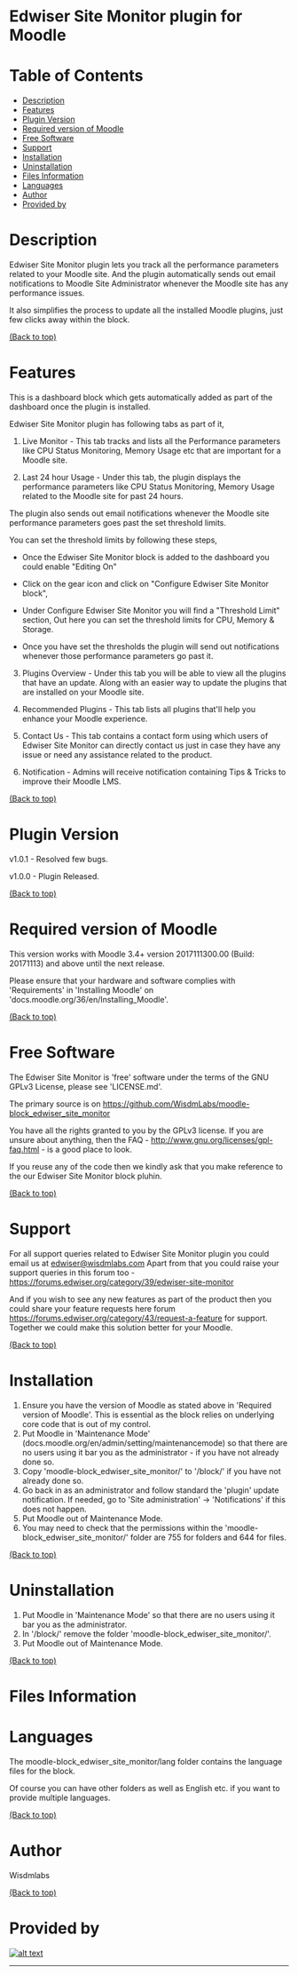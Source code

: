Edwiser Site Monitor plugin for Moodle
==============================================

# Table of Contents

- [Description](#description)
- [Features](#features)
- [Plugin Version](#plugin-version)
- [Required version of Moodle](#required-version-of-moodle)
- [Free Software](#free-software)
- [Support](#support)
- [Installation](#installation)
- [Uninstallation](#uninstallation)
- [Files Information](#files-information)
- [Languages](#languages)
- [Author](#author)
- [Provided by](#provided-by)

# Description

Edwiser Site Monitor plugin lets you track all the performance parameters related to your Moodle site. And the plugin automatically sends out email notifications to Moodle Site Administrator whenever the Moodle site has any performance issues. 

It also simplifies the process to update all the installed Moodle plugins, just few clicks away within the block.

[(Back to top)](#table-of-contents)

# Features

This is a dashboard block which gets automatically added as part of the dashboard once the plugin is installed.

Edwiser Site Monitor plugin has following tabs as part of it,

1) Live Monitor -
This tab tracks and lists all the Performance parameters like CPU Status Monitoring, Memory Usage etc that are important for a Moodle site.

2) Last 24 hour Usage -
Under this tab, the plugin displays the performance parameters like CPU Status Monitoring, Memory Usage related to the Moodle site for past 24 hours.

The plugin also sends out email notifications whenever the Moodle site performance parameters goes past the set threshold limits.

You can set the threshold limits by following these steps,

* Once the Edwiser Site Monitor block is added to the dashboard you could enable "Editing On"

* Click on the gear icon and click on "Configure Edwiser Site Monitor block",

* Under Configure Edwiser Site Monitor you will find a "Threshold Limit" section,
Out here you can set the threshold limits for CPU, Memory & Storage.

* Once you have set the thresholds the plugin will send out notifications whenever those performance parameters go past it.

3) Plugins Overview - 
Under this tab you will be able to view all the plugins that have an update. Along with an easier way to update the plugins that are installed on your Moodle site.
   
4) Recommended Plugins -
 This tab lists all plugins that'll help you enhance your Moodle experience.

5) Contact Us -
This tab contains a contact form using which users of Edwiser Site Monitor can directly contact us just in case they have any issue or need any assistance related to the product.

6) Notification -
Admins will receive notification containing Tips & Tricks to improve their Moodle LMS.

[(Back to top)](#table-of-contents)

# Plugin Version

v1.0.1 - Resolved few bugs.

v1.0.0 - Plugin Released. 

[(Back to top)](#table-of-contents)

# Required version of Moodle

This version works with Moodle 3.4+ version 2017111300.00 (Build: 20171113) and above until the next release.

Please ensure that your hardware and software complies with 'Requirements' in 'Installing Moodle' on
'docs.moodle.org/36/en/Installing_Moodle'.

[(Back to top)](#table-of-contents)

# Free Software

The Edwiser Site Monitor is 'free' software under the terms of the GNU GPLv3 License, please see 'LICENSE.md'.

The primary source is on https://github.com/WisdmLabs/moodle-block_edwiser_site_monitor

You have all the rights granted to you by the GPLv3 license.  If you are unsure about anything, then the
FAQ - http://www.gnu.org/licenses/gpl-faq.html - is a good place to look.

If you reuse any of the code then we kindly ask that you make reference to the our Edwiser Site Monitor block pluhin.

[(Back to top)](#table-of-contents)

# Support

For all support queries related to Edwiser Site Monitor plugin you could email us at edwiser@wisdmlabs.com
Apart from that you could raise your support queries in this forum too - https://forums.edwiser.org/category/39/edwiser-site-monitor
 
And if you wish to see any new features as part of the product then you could share your feature requests here 
forum https://forums.edwiser.org/category/43/request-a-feature for support. 
Together we could make this solution better for your Moodle.

[(Back to top)](#table-of-contents)

# Installation

1. Ensure you have the version of Moodle as stated above in 'Required version of Moodle'.  This is essential as the
   block relies on underlying core code that is out of my control.
2. Put Moodle in 'Maintenance Mode' (docs.moodle.org/en/admin/setting/maintenancemode) so that there are no
   users using it bar you as the administrator - if you have not already done so.
3. Copy 'moodle-block_edwiser_site_monitor/' to '/block/' if you have not already done so.
4. Go back in as an administrator and follow standard the 'plugin' update notification.  If needed, go to 'Site administration' -> 'Notifications' if this does not happen.
5. Put Moodle out of Maintenance Mode.
6. You may need to check that the permissions within the 'moodle-block_edwiser_site_monitor/' folder are 755 for folders and 644 for files.

[(Back to top)](#table-of-contents)

# Uninstallation

1. Put Moodle in 'Maintenance Mode' so that there are no users using it bar you as the administrator.
2. In '/block/' remove the folder 'moodle-block_edwiser_site_monitor/'.
3. Put Moodle out of Maintenance Mode.

[(Back to top)](#table-of-contents)

# Files Information

# Languages

The moodle-block_edwiser_site_monitor/lang folder contains the language files for the block.

Of course you can have other folders as well as English etc. if you want to
provide multiple languages.

[(Back to top)](#table-of-contents)

# Author

Wisdmlabs

[(Back to top)](#table-of-contents)

# Provided by

[![alt text](https://github.com/WisdmLabs/moodle-block_edwiser_site_monitor/blob/master/pix/edwiser-logo.png)](https://edwiser.org)

-----------------------------

